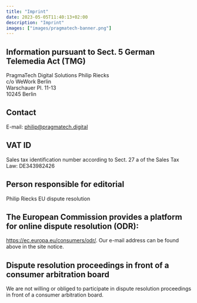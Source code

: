```yaml
---
title: "Imprint"
date: 2023-05-05T11:40:13+02:00
description: "Imprint"
images: ["images/pragmatech-banner.png"]
---
```


## Information pursuant to Sect. 5 German Telemedia Act (TMG)

PragmaTech Digital Solutions Philip Riecks\
c/o WeWork Berlin\
Warschauer Pl. 11-13\
10245 Berlin

## Contact

E-mail: philip@pragmatech.digital

## VAT ID

Sales tax identification number according to Sect. 27 a of the Sales Tax Law: DE343982426

## Person responsible for editorial

Philip Riecks
EU dispute resolution

## The European Commission provides a platform for online dispute resolution (ODR):

https://ec.europa.eu/consumers/odr/.
Our e-mail address can be found above in the site notice.

## Dispute resolution proceedings in front of a consumer arbitration board

We are not willing or obliged to participate in dispute resolution proceedings in front of a consumer
arbitration board.
